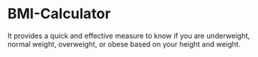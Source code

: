# BMI-Calculator
It provides a quick and effective measure to know if you are underweight, normal weight, overweight, or obese based on your height and weight.
